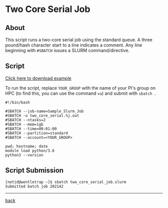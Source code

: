 # Two Core Serial Job

## About
This script runs a two-core serial job using the standard queue. A three pound/hash character start to a line indicates a comment. Any line beginning with ```#SBATCH``` issues a SLURM command/directive.

## Script
[Click here to download example](two_core_serial_job.tar.gz)

To run the script, replace ```YOUR_GROUP``` with the name of your PI's group on HPC (to find this, you can use the command ```va```) and submit with ```sbatch ```.
```
#!/bin/bash

#SBATCH --job-name=Sample_Slurm_Job
#SBATCH -o two_core_serial.%j.out
#SBATCH --ntasks=2       
#SBATCH --mem=1gb 
#SBATCH --time=00:01:00   
#SBATCH --partition=standard
#SBATCH --account=<YOUR_GROUP>
 
pwd; hostname; date
module load python/3.6
python3 --version
```

## Script Submission
```
[netid@wentletrap ~]$ sbatch two_core_serial_job.slurm 
Submitted batch job 202142
```
------
[back](../)
